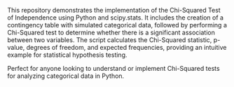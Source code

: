 This repository demonstrates the implementation of the Chi-Squared Test of Independence using Python and scipy.stats. It includes the creation of a contingency table with simulated categorical data, followed by performing a Chi-Squared test to determine whether there is a significant association between two variables. The script calculates the Chi-Squared statistic, p-value, degrees of freedom, and expected frequencies, providing an intuitive example for statistical hypothesis testing.

Perfect for anyone looking to understand or implement Chi-Squared tests for analyzing categorical data in Python.
